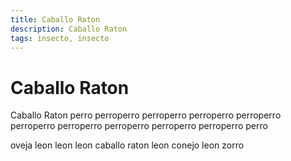 ```yaml
---
title: Caballo Raton
description: Caballo Raton
tags: insecto, insecto
---
```


# Caballo Raton

Caballo Raton perro perroperro perroperro perroperro perroperro perroperro perroperro perroperro perroperro perroperro perro

oveja leon leon leon caballo raton leon conejo leon zorro
